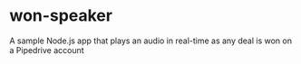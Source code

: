 # won-speaker
A sample Node.js app that plays an audio in real-time as any deal is won on a Pipedrive account
